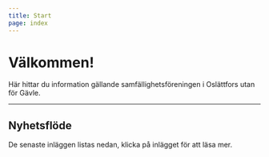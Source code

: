 ```yaml
---
title: Start
page: index
---
```


# Välkommen!

Här hittar du information gällande samfällighetsföreningen i Oslättfors utan för Gävle.

---

## Nyhetsflöde
De senaste inläggen listas nedan, klicka på inlägget för att läsa mer.
